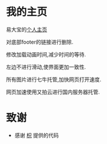 # 我的主页

易大宝的[个人主页](http://yishangfei.me)

对底部footer的链接进行删除.

修改加载动画时间,减少时间的等待.

左边不进行滑动,使界面更加一致性.

所有图片进行七牛托管,加快网页打开速度.

网页加速使用又拍云进行国内服务器托管.

致谢
====================================
+ 感谢 [枳](http://fiona23.github.io) 提供的代码
